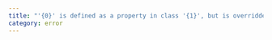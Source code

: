 ```yaml
---
title: "'{0}' is defined as a property in class '{1}', but is overridden here in '{2}' as an accessor."
category: error
---
```

